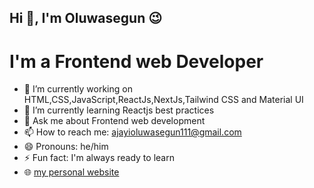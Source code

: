 ## Hi 👋, I'm Oluwasegun :wink:
# I'm a Frontend web Developer

- 🔭 I’m currently working on HTML,CSS,JavaScript,ReactJs,NextJs,Tailwind CSS and Material UI
- 🌱 I’m currently learning Reactjs best practices
- 💬 Ask me about Frontend web development
- 📫 How to reach me: ajayioluwasegun111@gmail.com
- 😄 Pronouns: he/him
- ⚡ Fun fact: I'm always ready to learn
-  :globe_with_meridians: [my personal website](https://oluwasegunajayi.vercel.app)

